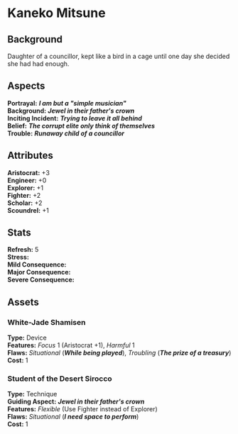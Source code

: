 # Kaneko Mitsune
## Background
Daughter of a councillor, kept like a bird in a cage until one day she decided she had had enough.
## Aspects
**Portrayal:** ***I am but a "simple musician"***  
**Background:** ***Jewel in their father's crown***  
**Inciting Incident:** ***Trying to leave it all behind***  
**Belief:** ***The corrupt elite only think of themselves***  
**Trouble:** ***Runaway child of a councillor***  
## Attributes
**Aristocrat:** +3  
**Engineer:** +0  
**Explorer:** +1  
**Fighter:** +2  
**Scholar:** +2  
**Scoundrel:** +1  
## Stats
**Refresh:** 5  
**Stress:**   
**Mild Consequence:**   
**Major Consequence:**   
**Severe Consequence:**   
## Assets
### White-Jade Shamisen
**Type:** Device  
**Features:** *Focus* 1 (Aristocrat +1), *Harmful* 1  
**Flaws:** *Situational* (***While being played***), *Troubling* (***The prize of a treasury***)  
**Cost:** 1  
### Student of the Desert Sirocco
**Type:** Technique  
**Guiding Aspect:** ***Jewel in their father's crown***  
**Features:** *Flexible* (Use Fighter instead of Explorer)  
**Flaws:** *Situational* (***I need space to perform***)  
**Cost:** 1  
